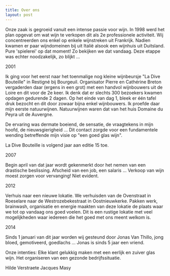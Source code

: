 ```yaml
---
title: Over ons
layout: post 
---
```


Onze zaak is gegroeid vanuit een intense passie voor wijn.
In 1998 werd het plan opgevat om wat wijn te verkopen dit als 2e professionele activiteit.
Wij concentreerden ons enkel op enkele wijnstreken uit Frankrijk. Nadien kwamen er paar wijndomeinen bij uit Italië alsook een wijnhuis uit Duitsland.
Pure 'spielerei' op dat moment! Zo bekijken we dat vandaag.
Deze etappe was echter noodzakelijk, zo blijkt ...

2001

Ik ging voor het eerst naar het toenmalige nog kleine wijnbeursje "La Dive Bouteille" in Restigné bij Bourgeuil.
Organisator Pierre en Cathérine Breton vergaderden daar (ergens in een grot) met een handvol wijnbouwers uit de Loire en dit voor de 2e keer.
Ik denk dat er slechts 300 bezoekers kwamen opdagen gedurende 2 dagen.
Op het einde van dag 1, bleek er één tafel druk bezocht en dit door zowaar bijna enkel wijnbouwers.
Ik proefde daar mijn eerste natuurwijnen. Natuurwijnen waren dat van het huis Domaine du Peyra uit de Auvergne.

De ervaring was dermate boeiend, de sensatie, de vraagtekens in mijn hoofd, de nieuwsgierigheid ...
Dit contact zorgde voor een fundamentele wending betreffende mijn visie op "een goed glas wijn".

La Dive Bouteille is volgend jaar aan editie 15 toe.

2007

Begin april van dat jaar wordt gekenmerkt door het nemen van een drastische beslissing.
Afscheid van een job, een salaris ...
Verkoop van wijn moest zorgen voor vervanging! Niet evident.

2012

Verhuis naar een nieuwe lokatie.
We verhuisden van de Ovenstraat in Roeselare naar de Westrozebekestraat in Oostnieuwkerke.
Pakken werk, brainwash, organisatie en energie maakten van deze lokatie de plaats waar we tot op vandaag ons goed voelen.
Dit is een rustige lokatie met veel mogelijkheden waar iedereen die het goed met ons meent welkom is.

2014

Sinds 1 januari van dit jaar worden wij gesteund door Jonas Van Thillo, jong bloed, gemotiveerd, goedlachs ...
Jonas is sinds 5 jaar een vriend.

Onze intenties: 
    Elke klant gelukkig maken met een eerlijk en zuiver glas wijn.
    Het organiseren van een gezonde bedrijfssituatie.

Hilde Verstraete
Jacques Masy

